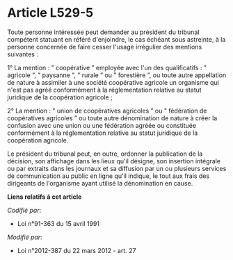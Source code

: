 # Article L529-5

Toute  personne intéressée peut demander au président du tribunal compétent  statuant en référé d'enjoindre, le cas échéant
sous astreinte, à la  personne concernée de faire cesser l'usage irrégulier des mentions  suivantes : 

1° La mention : " coopérative ” employée  avec l'un des qualificatifs : " agricole ”, " paysanne ”, " rurale ” ou  "
forestière ”, ou toute autre appellation de nature à assimiler à une  société coopérative agricole un organisme qui n'est pas
agréé  conformément à la réglementation relative au statut juridique de la  coopération agricole ; 

2° La mention : " union de  coopératives agricoles ” ou " fédération de coopératives agricoles ” ou  toute autre dénomination
de nature à créer la confusion avec une union  ou une fédération agréée ou constituée conformément à la réglementation
relative au statut juridique de la coopération agricole. 

Le président du tribunal peut, en outre, ordonner la publication de la  décision, son affichage dans les lieux qu'il désigne,
son insertion  intégrale ou par extraits dans les journaux et sa diffusion par un ou  plusieurs services de communication au
public en ligne qu'il indique, le  tout aux frais des dirigeants de l'organisme ayant utilisé la  dénomination en cause.

**Liens relatifs à cet article**

_Codifié par_:

  - Loi n°91-363 du 15 avril 1991

_Modifié par_:

  - Loi n°2012-387 du 22 mars 2012 - art. 27

